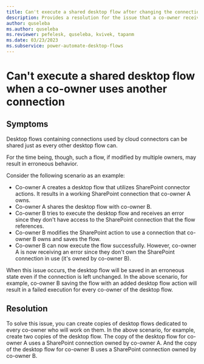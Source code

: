 ```yaml
---
title: Can't execute a shared desktop flow after changing the connection
description: Provides a resolution for the issue that a co-owner receives an error when executing a shared desktop flow if the ownership of the connection is changed.
author: quseleba
ms.author: quseleba
ms.reviewer: pefelesk, quseleba, kvivek, tapanm
ms.date: 03/23/2023
ms.subservice: power-automate-desktop-flows
---
```


# Can't execute a shared desktop flow when a co-owner uses another connection

## Symptoms

Desktop flows containing connections used by cloud connectors can be shared just as every other desktop flow can.

For the time being, though, such a flow, if modified by multiple owners, may result in erroneous behavior.

Consider the following scenario as an example:

- Co-owner A creates a desktop flow that utilizes SharePoint connector actions. It results in a working SharePoint connection that co-owner A owns.
- Co-owner A shares the desktop flow with co-owner B.
- Co-owner B tries to execute the desktop flow and receives an error since they don't have access to the SharePoint connection that the flow references.
- Co-owner B modifies the SharePoint action to use a connection that co-owner B owns and saves the flow.
- Co-owner B can now execute the flow successfully. However, co-owner A is now receiving an error since they don't own the SharePoint connection in use (it's owned by co-owner B).

When this issue occurs, the desktop flow will be saved in an erroneous state even if the connection is left unchanged. In the above scenario, for example, co-owner B saving the flow with an added desktop flow action will result in a failed execution for every co-owner of the desktop flow.

## Resolution

To solve this issue, you can create copies of desktop flows dedicated to every co-owner who will work on them. In the above scenario, for example, create two copies of the desktop flow. The copy of the desktop flow for co-owner A uses a SharePoint connection owned by co-owner A. And the copy of the desktop flow for co-owner B uses a SharePoint connection owned by co-owner B.
